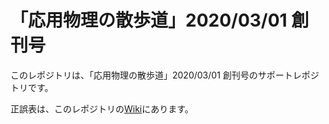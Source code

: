 # 「応用物理の散歩道」2020/03/01 創刊号

このレポジトリは、「応用物理の散歩道」2020/03/01 創刊号のサポートレポジトリです。

正誤表は、このレポジトリの[Wiki](https://github.com/AP-TechBook/walkway-through-applied-physics-001/wiki)にあります。
